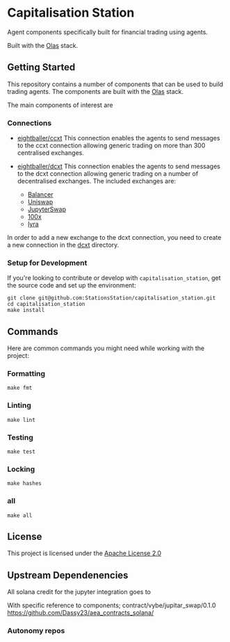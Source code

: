 # Capitalisation Station

Agent components specifically built for financial trading using agents.

Built with the [Olas](https://olas.network) stack.

## Getting Started

This repository contains a number of components that can be used to build trading agents. The components are built with the [Olas](https://olas.network) stack.

The main components of interest are

### Connections

- [eightballer/ccxt](packages/eightballer/connections/ccxt)
    This connection enables the agents to send messages to the ccxt connection allowing generic trading on more than 300 centralised exchanges.
- [eightballer/dcxt](packages/eightballer/connections/dcxt)
    This connection enables the agents to send messages to the dcxt connection allowing generic trading on a number of decentralised exchanges.
    The included exchanges are:

    - [Balancer](https://balancer.finance/)
    - [Uniswap](https://uniswap.org/)
    - [JupyterSwap](https://jup.ag/)
    - [100x](https://100x.finance/)
    - [lyra](https://lyra.finance/)


In order to add a new exchange to the dcxt connection, you need to create a new connection in the [dcxt](packages/eightballer/connections/dcxt/dcxt/) directory.



### Setup for Development

If you're looking to contribute or develop with `capitalisation_station`, get the source code and set up the environment:

```shell
git clone git@github.com:StationsStation/capitalisation_station.git
cd capitalisation_station
make install
```

## Commands

Here are common commands you might need while working with the project:

### Formatting

```shell
make fmt
```

### Linting

```shell
make lint
```

### Testing

```shell
make test
```

### Locking

```shell
make hashes
```

### all

```shell
make all
```

## License

This project is licensed under the [Apache License 2.0](https://www.apache.org/licenses/LICENSE-2.0)

## Upstream Dependenencies


All solana credit for the jupyter integration goes to

With specific reference to components;
contract/vybe/jupitar_swap/0.1.0
https://github.com/Dassy23/aea_contracts_solana/


### Autonomy repos